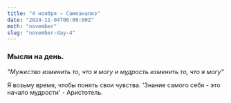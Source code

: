 ```yaml
---
title: "4 ноября – Самоанализ"
date: "2024-11-04T06:00:00Z"
moth: "november"
slug: "november-day-4"
---
```


### Мысли на день. 
_"Мужество изменить то, что я могу и мудрость изменить то, что я могу"_

Я возьму время, чтобы понять свои чувства. 'Знание самого себя - это начало мудрости' - Аристотель.
